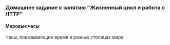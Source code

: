 ### Домашнее задание к занятию "Жизненный цикл и работа с HTTP"
#### Мировые часы
Часы, показывающие время в разных столицах мира